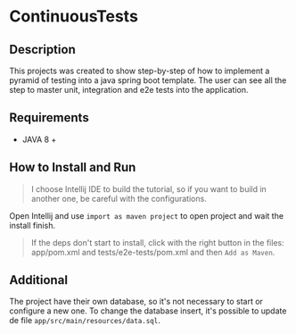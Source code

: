 # ContinuousTests

## Description

This projects was created to show step-by-step of how to implement a pyramid of testing into a java spring boot template. The user can see all the step to master unit, integration and e2e tests into the application.

## Requirements

- JAVA 8 +

## How to Install and Run

> I choose Intellij IDE to build the tutorial, so if you want to build in another one, be careful with the configurations.

Open Intellij and use `import as maven project` to open project and wait the install finish.

> If the deps don't start to install, click with the right button in the files:
app/pom.xml and tests/e2e-tests/pom.xml and then `Add as Maven`.

## Additional

The project have their own database, so it's not necessary to start or configure a new one.
To change the database insert, it's possible to update de file `app/src/main/resources/data.sql`.
